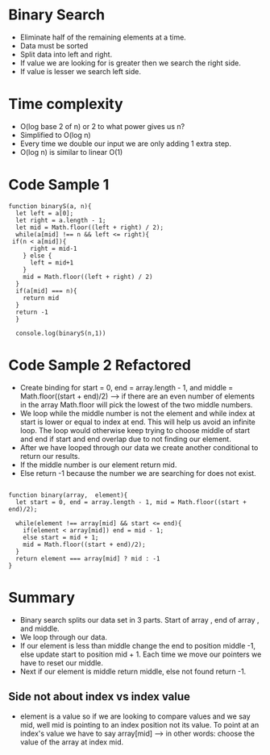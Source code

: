 # Binary Search
- Eliminate half of the remaining elements at a time.
- Data must be sorted  
- Split data into left and right.
- If value we are looking for is greater then we search the right side.
- If value is lesser we search left side.

# Time complexity
- O(log base 2 of n) or 2 to what power gives us n?
- Simplified to O(log n)
- Every time we double our input we are only adding 1 extra step. 
- O(log n) is similar to linear O(1)

# Code Sample 1
```
function binaryS(a, n){
  let left = a[0];
  let right = a.length - 1;
  let mid = Math.floor((left + right) / 2);
  while(a[mid] !== n && left <= right){
 if(n < a[mid]){
      right = mid-1 
    } else {
      left = mid+1
    }
    mid = Math.floor((left + right) / 2)
  }
  if(a[mid] === n){
    return mid
  }
  return -1
  }

  console.log(binaryS(n,1))
  ```

# Code Sample 2 Refactored
- Create binding for start = 0, end = array.length - 1, and middle = Math.floor((start + end)/2) --> if there are an even number of elements in the array Math.floor will pick the lowest of the two middle numbers.
- We loop while the middle number is not the element and while index at start is lower or equal to index at end. This will help us avoid an infinite loop. The loop would otherwise keep trying to choose middle of start and end if start and end overlap due to not finding our element.
- After we have looped through our data we create another conditional to return our results.
- If the middle number is our element return mid.
- Else return -1 because the number we are searching for does not exist. 
```

function binary(array,  element){
  let start = 0, end = array.length - 1, mid = Math.floor((start + end)/2);

  while(element !== array[mid] && start <= end){
    if(element < array[mid]) end = mid - 1;
    else start = mid + 1;
    mid = Math.floor((start + end)/2);
  }
  return element === array[mid] ? mid : -1
}

```

# Summary
- Binary search splits our data set in 3 parts. Start of array , end of array , and middle.
- We loop through our data.
- If our element is less than middle change the end to position middle -1, else update start to position mid + 1. Each time we move our pointers we have to reset our middle.
- Next if our element is middle return middle, else not found return -1.

## Side not about index vs index value
- element is a value so if we are looking to compare values and we say mid, well mid is pointing to an index position not its value. To point at an index's value we have to say array[mid] --> in other words: choose the value of the array at index mid.